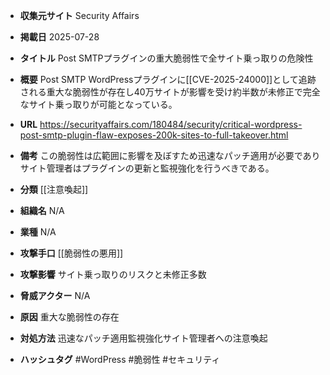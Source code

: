 - **収集元サイト**
Security Affairs

- **掲載日**
2025-07-28

- **タイトル**
Post SMTPプラグインの重大脆弱性で全サイト乗っ取りの危険性

- **概要**
Post SMTP WordPressプラグインに[[CVE-2025-24000]]として追跡される重大な脆弱性が存在し40万サイトが影響を受け約半数が未修正で完全なサイト乗っ取りが可能となっている。

- **URL**
https://securityaffairs.com/180484/security/critical-wordpress-post-smtp-plugin-flaw-exposes-200k-sites-to-full-takeover.html

- **備考**
この脆弱性は広範囲に影響を及ぼすため迅速なパッチ適用が必要でありサイト管理者はプラグインの更新と監視強化を行うべきである。

- **分類**
[[注意喚起]]

- **組織名**
N/A

- **業種**
N/A

- **攻撃手口**
[[脆弱性の悪用]]

- **攻撃影響**
サイト乗っ取りのリスクと未修正多数

- **脅威アクター**
N/A

- **原因**
重大な脆弱性の存在

- **対処方法**
迅速なパッチ適用監視強化サイト管理者への注意喚起

- **ハッシュタグ**
#WordPress #脆弱性 #セキュリティ
